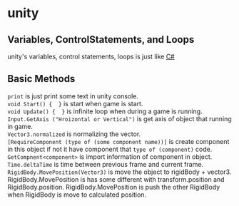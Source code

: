 # unity  
## Variables, ControlStatements, and Loops  
unity's variables, control statements, loops is just like [C#](https://github.com/Ju-S/TIL/CSharp)  

## Basic Methods  
`print` is just print some text in unity console.  
`void Start() {  }` is start when game is start.  
`void Update() {  }` is infinite loop when during a game is running.  
`Input.GetAxis ("Hroizontal or Vertical")` is get axis of object that running in game.  
`Vector3.normalized` is normalizing the vector.  
`[RequireComponent (type of (some component name))]` is create component in this object if not it have component that `type of (component)` code.  
`GetCompnent<component>` is import information of component in object.  
`Time.deltaTime` is time between previous frame and current frame.  
`RigidBody.MovePosition(Vector3)` is move the object to rigidBody + vector3. RigidBody.MovePosition is has some different with transform.position and RigidBody.position. RigidBody.MovePosition is push the other RigidBody when RigidBody is move to calculated position.  
